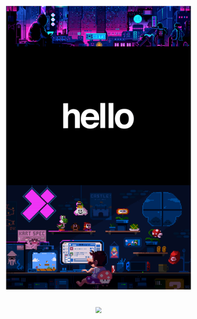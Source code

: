 <div style="display:flex; flex-direction:column; padding:0; margin:0; border-collapse:collapse; border-spacing:0;">
    <img src="https://raw.githubusercontent.com/thatwonguy/thatwonguy/main/gifs/cyberpunk_hacker.gif" style="width:100%; padding:0; margin:0; border:none;"/>
    <img src="https://raw.githubusercontent.com/thatwonguy/thatwonguy/main/gifs/hello_rotating.gif" style="width:100%; padding:0; margin:0; border:none;"/>
    <img src="https://raw.githubusercontent.com/thatwonguy/thatwonguy/main/gifs/mario_coding.gif" style="width:100%; padding:0; margin:0; border:none;"/>
</div>

<div align="center">
<br>
<br>

![](https://komarev.com/ghpvc/?username=thatwonguy)

</div>

<!-- [![thatwonguy's GitHub stats](https://github-readme-stats.vercel.app/api?username=thatwonguy&show_icons=true&theme=dark#gh-dark-mode-only)](https://github.com/thatwonguy/github-readme-stats)

[![Top Langs](https://github-readme-stats.vercel.app/api/top-langs/?username=thatwonguy&layout=compact&theme=vision-friendly-dark)](https://github.com/thatwonguy/github-readme-stats)

<!--
**thatwonguy/thatwonguy** is a ✨ _special_ ✨ repository because its `README.md` (this file) appears on your GitHub profile.

Here are some ideas to get you started:

- 🔭 I’m currently working on ...
- 🌱 I’m currently learning ...
- 👯 I’m looking to collaborate on ...
- 🤔 I’m looking for help with ...
- 💬 Ask me about ...
- 📫 How to reach me: ...
- 😄 Pronouns: ...
- ⚡ Fun fact: ...
-->
